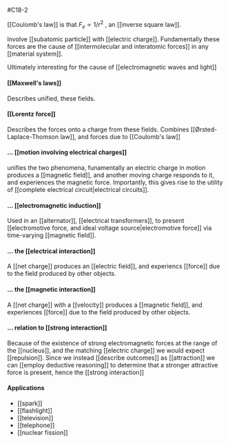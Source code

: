 #C18-2 

[[Coulomb's law]] is that $F_e \propto 1 / r^2$ , an [[inverse square law]].

Involve [[subatomic particle]] with [[electric charge]]. Fundamentally these forces are the cause of [[intermolecular and interatomic forces]] in any [[material system]].

Ultimately interesting for the cause of [[electromagnetic waves and light]]

#### [[Maxwell's laws]]
Describes unified, these fields.

#### [[Lorentz force]]
Describes the forces onto a charge from these fields. Combines [[Ørsted-Laplace-Thomson law]], and forces due to [[Coulomb's law]]

#### ... [[motion involving electrical charges]]
unifies the two phenomena, funamentally an electric charge in motion produces a [[magnetic field]], and another moving charge responds to it, and experiences the magnetic force. Importantly, this gives rise to the utility of [[complete electrical circuit|electrical circuits]].

#### ... [[electromagnetic induction]]
Used in an [[alternator]], [[electrical transformers]], to present [[electromotive force, and ideal voltage source|electromotive force]] via time-varying [[magnetic field]].

#### ... the [[electrical interaction]]
A [[net charge]] produces an [[electric field]], and experiencs [[force]] due to the field produced by other objects.

#### ... the [[magnetic interaction]]
A [[net charge]] with a [[velocity]] produces a [[magnetic field]], and experiences [[force]] due to the field produced by other objects.

#### ... relation to [[strong interaction]]
Because of the existence of strong electromagnetic forces at the range of the [[nucleus]], and the matching [[electric charge]] we would expect [[repulsion]]. Since we instead [[describe outcomes]] as [[attraction]] we can [[employ deductive reasoning]] to determine that a stronger attractive force is present, hence the [[strong interaction]]

#### Applications
- [[spark]]
- [[flashlight]]
- [[television]]
- [[telephone]]
- [[nuclear fission]]

